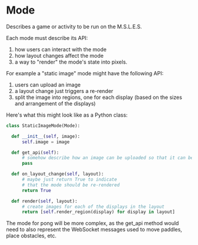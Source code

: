 # Mode
Describes a game or activity to be run on the M.S.L.E.S.

Each mode must describe its API:
1. how users can interact with the mode
2. how layout changes affect the mode
3. a way to "render" the mode's state into pixels.

For example a "static image" mode might have the following API:

1. users can upload an image
2. a layout change just triggers a re-render
3. split the image into regions, one for each display (based on the sizes and arrangement of the displays)

Here's what this might look like as a Python class:

```python
class StaticImageMode(Mode):

  def __init__(self, image):
      self.image = image

  def get_api(self):
      # somehow describe how an image can be uploaded so that it can be turned into an endpoint in the HTTP API
      pass

  def on_layout_change(self, layout):
      # maybe just return True to indicate
      # that the mode should be re-rendered
      return True

  def render(self, layout):
      # create images for each of the displays in the layout
      return [self.render_region(display) for display in layout]
```

The mode for pong will be more complex, as the get_api method would need to also represent the WebSocket messages used to move paddles, place obstacles, etc.